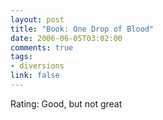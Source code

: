 ```yaml
--- 
layout: post
title: "Book: One Drop of Blood"
date: 2006-06-05T03:02:00
comments: true
tags:
- diversions
link: false
---
```

Rating: Good, but not great
